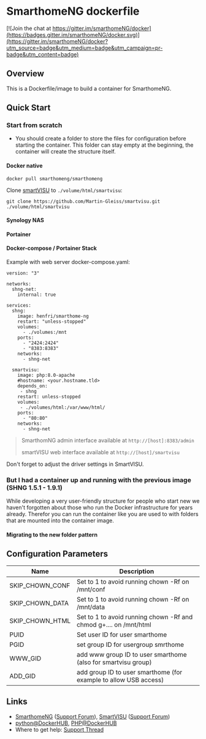 # SmarthomeNG dockerfile
[![Join the chat at https://gitter.im/smarthomeNG/docker](https://badges.gitter.im/smarthomeNG/docker.svg)](https://gitter.im/smarthomeNG/docker?utm_source=badge&utm_medium=badge&utm_campaign=pr-badge&utm_content=badge)

## Overview
This is a Dockerfile/image to build a container for SmarthomeNG. 

## Quick Start
### Start from scratch

- You should create a folder to store the files for configuration before starting the container. This folder can stay empty at the beginning, the container will create the structure itself.

#### Docker native
```
docker pull smarthomeng/smarthomeng
```
Clone [smartVISU](https://github.com/Martin-Gleiss/smartvisu) to `./volume/html/smartvisu`:
```
git clone https://github.com/Martin-Gleiss/smartvisu.git ./volume/html/smartvisu
```
#### Synology NAS

#### Portainer

#### Docker-compose / Portainer Stack

Example with web server docker-compose.yaml:
```
version: "3"

networks:
  shng-net:
    internal: true

services:
  shng:
    image: henfri/smarthome-ng
    restart: "unless-stopped"
    volumes:
      - ./volumes:/mnt
    ports:
      - "2424:2424"
      - "8383:8383"
    networks:
      - shng-net
  
  smartvisu:
    image: php:8.0-apache
    #hostname: <your.hostname.tld>
    depends_on:
     - shng
    restart: unless-stopped
    volumes:
     - ./volumes/html:/var/www/html/
    ports:
      - "80:80"
    networks:
      - shng-net
```

>SmarthomNG admin interface available at `http://[host]:8383/admin`
>
>smartVISU web interface available at `http://[host]/smartvisu`
>
Don't forget to adjust the driver settings in SmartVISU.

### But I had a container up and running with the previous image (SHNG 1.5.1 - 1.9.1)

While developing a very user-friendly structure for people who start new we haven't forgotten about those who run the Docker infrastructure for years already. Therefor you can run the container like you are used to with folders that are mounted into the container image.


#### Migrating to the new folder pattern





## Configuration Parameters

| Name               | Description                                                         |
|--------------------|---------------------------------------------------------------------|
| SKIP_CHOWN_CONF    | Set to 1 to avoid running chown -Rf on /mnt/conf                    |
| SKIP_CHOWN_DATA    | Set to 1 to avoid running chown -Rf on /mnt/data                    |
| SKIP_CHOWN_HTML    | Set to 1 to avoid running chown -Rf and chmod g+.... on /mnt/html   |
| PUID               | Set user ID for user smarthome                                      |
| PGID               | set group ID for usergroup smrthome                                 |
| WWW_GID            | add www group ID to user smarthome (also for smartvisu group)       |
| ADD_GID            | add group ID to user smarthome (for example to allow USB access)    |

## Links

- [SmarthomeNG](https://www.smarthomeng.de/) ([Support Forum](https://knx-user-forum.de/forum/supportforen/smarthome-py)), [SmartVISU](https://www.smartvisu.de/) ([Support Forum](https://knx-user-forum.de/forum/supportforen/smartvisu))
- [python@DockerHUB](https://hub.docker.com/_/python), [PHP@DockerHUB](https://hub.docker.com/_/php)
- Where to get help: [Support Thread](https://knx-user-forum.de/forum/supportforen/smarthome-py/974370-smarthomeng-smartvisu-installation-ratzfatz-via-docker)

